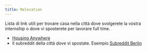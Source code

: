 ```yaml
---
title: Relocation
---
```


Lista di link utili per trovare casa nella città dove svolgerete la vostra internship o dove vi sposterete per lavorare full time.

  - [Housing Anywhere](https://housinganywhere.com/)
  - Il subreddit della città dove vi spostate. Esempio [Subreddit Berlin](https://www.reddit.com/r/berlin/)
